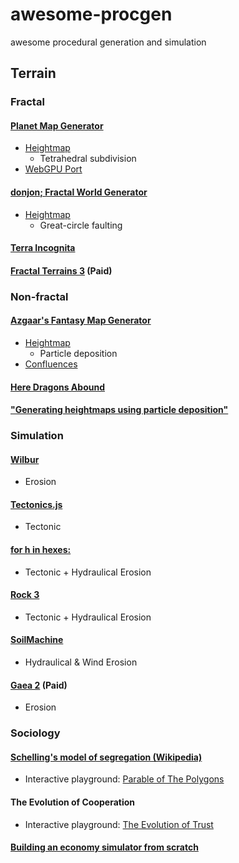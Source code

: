 # awesome-procgen
awesome procedural generation and simulation

## Terrain

### Fractal

#### [Planet Map Generator](https://topps.diku.dk/torbenm/maps.msp)
- [Heightmap](http://hjemmesider.diku.dk/~torbenm/Planet/PSIslides.pdf)
    - Tetrahedral subdivision
- [WebGPU Port](https://esm.sh/gh/gnlow/planet-generator-w/index.html)

#### [donjon; Fractal World Generator](https://donjon.bin.sh/world)
- [Heightmap](https://donjon.bin.sh/code/world/)
    - Great-circle faulting

#### [Terra Incognita](https://web.archive.org/web/https://gmworldmap.com)

#### [Fractal Terrains 3](https://www.profantasy.com/products/ft.asp) (Paid)

### Non-fractal

#### [Azgaar's Fantasy Map Generator](https://azgaar.github.io/Fantasy-Map-Generator)
- [Heightmap](https://azgaar.wordpress.com/2017/04/01/heightmap/)
    - Particle deposition
- [Confluences](https://azgaar.wordpress.com/2017/05/27/confluences/)

#### [Here Dragons Abound](https://heredragonsabound.blogspot.com/)

#### ["Generating heightmaps using particle deposition"](https://gillesleblanc.wordpress.com/2012/08/22/generating-heightmaps-using-particle-deposition/)

### Simulation

#### [Wilbur](http://www.fracterra.com/wilbur.html)
- Erosion

#### [Tectonics.js](https://davidson16807.github.io/tectonics.js)
- Tectonic

#### [for h in hexes:](https://forhinhexes.blogspot.com/)
- Tectonic + Hydraulical Erosion

#### [Rock 3](https://store.steampowered.com/app/1892520/Rock_3/)
- Tectonic + Hydraulical Erosion

#### [SoilMachine](https://github.com/weigert/SoilMachine)
- Hydraulical & Wind Erosion

#### [Gaea 2](https://quadspinner.com/) (Paid)
- Erosion

### Sociology

#### [Schelling's model of segregation (Wikipedia)](https://en.wikipedia.org/wiki/Schelling%27s_model_of_segregation)
- Interactive playground: [Parable of The Polygons](https://ncase.me/polygons/)

#### The Evolution of Cooperation
- Interactive playground: [The Evolution of Trust](https://ncase.me/trust/)

#### [Building an economy simulator from scratch](https://thomassimon.dev/ps/4)
